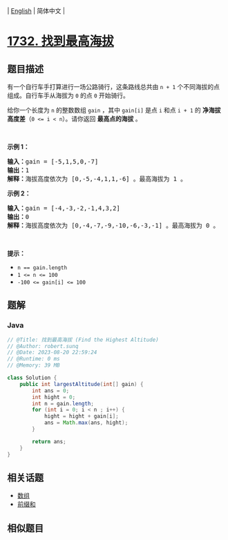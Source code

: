 
| [English](README_EN.md) | 简体中文 |

# [1732. 找到最高海拔](https://leetcode.cn//problems/find-the-highest-altitude/)

## 题目描述

<p>有一个自行车手打算进行一场公路骑行，这条路线总共由 <code>n + 1</code> 个不同海拔的点组成。自行车手从海拔为 <code>0</code> 的点 <code>0</code> 开始骑行。</p>

<p>给你一个长度为 <code>n</code> 的整数数组 <code>gain</code> ，其中 <code>gain[i]</code> 是点 <code>i</code> 和点 <code>i + 1</code> 的 <strong>净海拔高度差</strong>（<code>0 <= i < n</code>）。请你返回 <strong>最高点的海拔</strong> 。</p>

<p> </p>

<p><strong>示例 1：</strong></p>

<pre>
<b>输入：</b>gain = [-5,1,5,0,-7]
<b>输出：</b>1
<b>解释：</b>海拔高度依次为 [0,-5,-4,1,1,-6] 。最高海拔为 1 。
</pre>

<p><strong>示例 2：</strong></p>

<pre>
<b>输入：</b>gain = [-4,-3,-2,-1,4,3,2]
<b>输出：</b>0
<b>解释：</b>海拔高度依次为 [0,-4,-7,-9,-10,-6,-3,-1] 。最高海拔为 0 。
</pre>

<p> </p>

<p><strong>提示：</strong></p>

<ul>
	<li><code>n == gain.length</code></li>
	<li><code>1 <= n <= 100</code></li>
	<li><code>-100 <= gain[i] <= 100</code></li>
</ul>


## 题解


### Java

```Java
// @Title: 找到最高海拔 (Find the Highest Altitude)
// @Author: robert.sunq
// @Date: 2023-08-20 22:59:24
// @Runtime: 0 ms
// @Memory: 39 MB

class Solution {
    public int largestAltitude(int[] gain) {
        int ans = 0;
        int hight = 0;
        int n = gain.length;
        for (int i = 0; i < n ; i++) {
            hight = hight + gain[i];
            ans = Math.max(ans, hight);
        }

        return ans;
    }
}
```



## 相关话题

- [数组](https://leetcode.cn//tag/array)
- [前缀和](https://leetcode.cn//tag/prefix-sum)

## 相似题目



